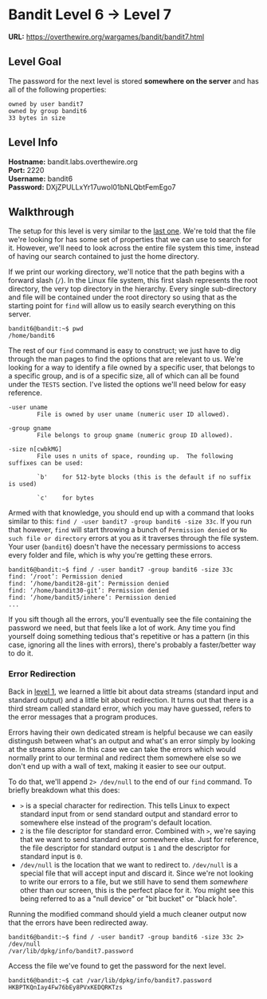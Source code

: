 # Bandit Level 6 -> Level 7
**URL:** https://overthewire.org/wargames/bandit/bandit7.html

## Level Goal
The password for the next level is stored **somewhere on the server** and has all of the following properties:

    owned by user bandit7
    owned by group bandit6
    33 bytes in size

## Level Info
**Hostname:** bandit.labs.overthewire.org\
**Port:** 2220\
**Username:** bandit6\
**Password:** DXjZPULLxYr17uwoI01bNLQbtFemEgo7

## Walkthrough
The setup for this level is very similar to the [last one](../Level-05/README.md). We're told that the file we're looking for has some set of properties that we can use to search for it. However, we'll need to look across the entire file system this time, instead of having our search contained to just the home directory.

If we print our working directory, we'll notice that the path begins with a forward slash (`/`). In the Linux file system, this first slash represents the root directory, the very top directory in the hierarchy. Every single sub-directory and file will be contained under the root directory so using that as the starting point for `find` will allow us to easily search everything on this server.

```
bandit6@bandit:~$ pwd
/home/bandit6
```

The rest of our `find` command is easy to construct; we just have to dig through the man pages to find the options that are relevant to us. We're looking for a way to identify a file owned by a specific user, that belongs to a specific group, and is of a specific size, all of which can all be found under the `TESTS` section. I've listed the options we'll need below for easy reference.

```
-user uname
        File is owned by user uname (numeric user ID allowed).

-group gname
        File belongs to group gname (numeric group ID allowed).

-size n[cwbkMG]
        File uses n units of space, rounding up.  The following suffixes can be used:

        `b'    for 512-byte blocks (this is the default if no suffix is used)

        `c'    for bytes
```

Armed with that knowledge, you should end up with a command that looks similar to this: `find / -user bandit7 -group bandit6 -size 33c`. If you run that however, `find` will start throwing a bunch of `Permission denied` or `No such file or directory` errors at you as it traverses through the file system. Your user (`bandit6`) doesn't have the necessary permissions to access every folder and file, which is why you're getting these errors.

```
bandit6@bandit:~$ find / -user bandit7 -group bandit6 -size 33c
find: ‘/root’: Permission denied
find: ‘/home/bandit28-git’: Permission denied
find: ‘/home/bandit30-git’: Permission denied
find: ‘/home/bandit5/inhere’: Permission denied
...
```

If you sift though all the errors, you'll eventually see the file containing the password we need, but that feels like a lot of work. Any time you find yourself doing something tedious that's repetitive or has a pattern (in this case, ignoring all the lines with errors), there's probably a faster/better way to do it.

### Error Redirection
Back in [level 1](../Level-01/README.md#stdinstdout-redirection-with--), we learned a little bit about data streams (standard input and standard output) and a little bit about redirection. It turns out that there is a third stream called standard error, which you may have guessed, refers to the error messages that a program produces.

Errors having their own dedicated stream is helpful because we can easily distingush between what's an output and what's an error simply by looking at the streams alone. In this case we can take the errors which would normally print to our terminal and redirect them somewhere else so we don't end up with a wall of text, making it easier to see our output.

To do that, we'll append `2> /dev/null` to the end of our `find` command. To briefly breakdown what this does:
- `>` is a special character for redirection. This tells Linux to expect standard input from or send standard output and standard error to somewhere else instead of the program's default location.
- `2` is the file descriptor for standard error. Combined with `>`, we're saying that we want to send standard error somewhere else. Just for reference, the file descriptor for standard output is `1` and the descriptor for standard input is `0`.
- `/dev/null` is the location that we want to redirect to. `/dev/null` is a special file that will accept input and discard it. Since we're not looking to write our errors to a file, but we still have to send them _somewhere_ other than our screen, this is the perfect place for it. You might see this being referred to as a "null device" or "bit bucket" or "black hole".

Running the modified command should yield a much cleaner output now that the errors have been redirected away.

```
bandit6@bandit:~$ find / -user bandit7 -group bandit6 -size 33c 2> /dev/null
/var/lib/dpkg/info/bandit7.password
```

Access the file we've found to get the password for the next level.

```
bandit6@bandit:~$ cat /var/lib/dpkg/info/bandit7.password
HKBPTKQnIay4Fw76bEy8PVxKEDQRKTzs
```
